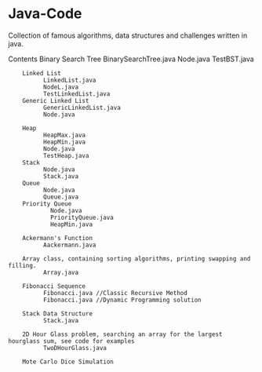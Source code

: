 # Java-Code
Collection of famous algorithms, data structures and challenges written in java. 

Contents 
        Binary Search Tree
              BinarySearchTree.java
              Node.java
              TestBST.java
              
        Linked List 
              LinkedList.java
              NodeL.java
              TestLinkedList.java
        Generic Linked List
              GenericLinkedList.java
              Node.java
              
        Heap
              HeapMax.java
              HeapMin.java
              Node.java
              TestHeap.java
        Stack
              Node.java
              Stack.java
        Queue
              Node.java
              Queue.java
        Priority Queue
                Node.java
                PriorityQueue.java
                HeapMin.java
              
        Ackermann's Function
              Aackermann.java
              
        Array class, containing sorting algorithms, printing swapping and filling. 
              Array.java
              
        Fibonacci Sequence
              Fibonacci.java //Classic Recursive Method
              Fibonacci.java //Dynamic Programming solution 
              
        Stack Data Structure 
              Stack.java
              
        2D Hour Glass problem, searching an array for the largest hourglass sum, see code for examples 
              TwoDHourGlass.java 
              
        Mote Carlo Dice Simulation 
